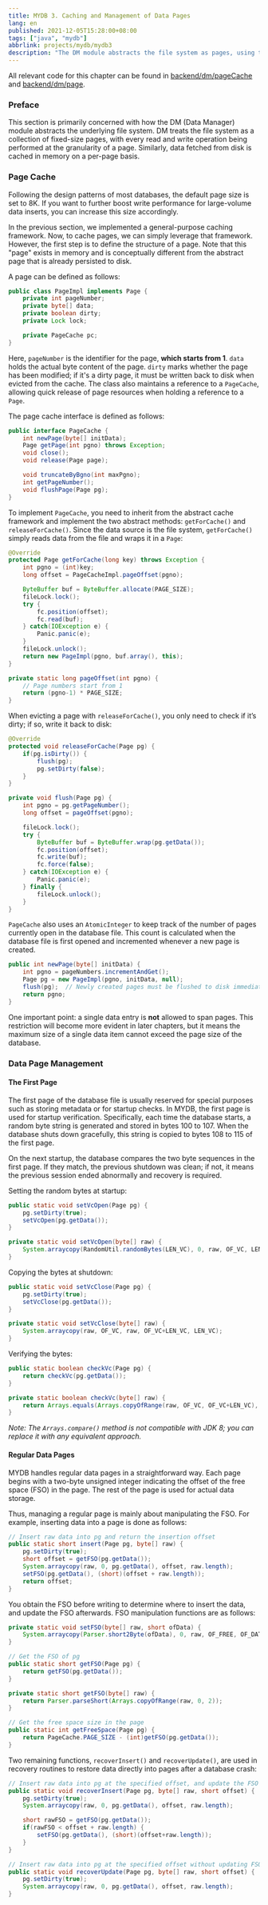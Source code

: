 ```yaml
---
title: MYDB 3. Caching and Management of Data Pages
lang: en
published: 2021-12-05T15:28:00+08:00
tags: ["java", "mydb"]
abbrlink: projects/mydb/mydb3
description: "The DM module abstracts the file system as pages, using them as units for data reads, writes, and caching. By default, each data page is 8K in size, which helps to improve write performance under heavy loads. With a general-purpose caching framework already in place, the next step is to define the specific structure of a page for efficient page cache management."
---
```

All relevant code for this chapter can be found in [backend/dm/pageCache](https://github.com/CN-GuoZiyang/MYDB/tree/master/src/main/java/top/guoziyang/mydb/backend/dm/pageCache) and [backend/dm/page](https://github.com/CN-GuoZiyang/MYDB/tree/master/src/main/java/top/guoziyang/mydb/backend/dm/page).

### Preface

This section is primarily concerned with how the DM (Data Manager) module abstracts the underlying file system. DM treats the file system as a collection of fixed-size pages, with every read and write operation being performed at the granularity of a page. Similarly, data fetched from disk is cached in memory on a per-page basis.

### Page Cache

Following the design patterns of most databases, the default page size is set to 8K. If you want to further boost write performance for large-volume data inserts, you can increase this size accordingly.

In the previous section, we implemented a general-purpose caching framework. Now, to cache pages, we can simply leverage that framework. However, the first step is to define the structure of a page. Note that this "page" exists in memory and is conceptually different from the abstract page that is already persisted to disk.

A page can be defined as follows:

```java
public class PageImpl implements Page {
    private int pageNumber;
    private byte[] data;
    private boolean dirty;
    private Lock lock;

    private PageCache pc;
}
```

Here, `pageNumber` is the identifier for the page, **which starts from 1**. `data` holds the actual byte content of the page. `dirty` marks whether the page has been modified; if it's a dirty page, it must be written back to disk when evicted from the cache. The class also maintains a reference to a `PageCache`, allowing quick release of page resources when holding a reference to a `Page`.

The page cache interface is defined as follows:

```java
public interface PageCache {
    int newPage(byte[] initData);
    Page getPage(int pgno) throws Exception;
    void close();
    void release(Page page);

    void truncateByBgno(int maxPgno);
    int getPageNumber();
    void flushPage(Page pg);
}
```

To implement `PageCache`, you need to inherit from the abstract cache framework and implement the two abstract methods: `getForCache()` and `releaseForCache()`. Since the data source is the file system, `getForCache()` simply reads data from the file and wraps it in a `Page`:

```java
@Override
protected Page getForCache(long key) throws Exception {
    int pgno = (int)key;
    long offset = PageCacheImpl.pageOffset(pgno);

    ByteBuffer buf = ByteBuffer.allocate(PAGE_SIZE);
    fileLock.lock();
    try {
        fc.position(offset);
        fc.read(buf);
    } catch(IOException e) {
        Panic.panic(e);
    }
    fileLock.unlock();
    return new PageImpl(pgno, buf.array(), this);
}

private static long pageOffset(int pgno) {
    // Page numbers start from 1
    return (pgno-1) * PAGE_SIZE;
}
```

When evicting a page with `releaseForCache()`, you only need to check if it’s dirty; if so, write it back to disk:

```java
@Override
protected void releaseForCache(Page pg) {
    if(pg.isDirty()) {
        flush(pg);
        pg.setDirty(false);
    }
}

private void flush(Page pg) {
    int pgno = pg.getPageNumber();
    long offset = pageOffset(pgno);

    fileLock.lock();
    try {
        ByteBuffer buf = ByteBuffer.wrap(pg.getData());
        fc.position(offset);
        fc.write(buf);
        fc.force(false);
    } catch(IOException e) {
        Panic.panic(e);
    } finally {
        fileLock.unlock();
    }
}
```

`PageCache` also uses an `AtomicInteger` to keep track of the number of pages currently open in the database file. This count is calculated when the database file is first opened and incremented whenever a new page is created.

```java
public int newPage(byte[] initData) {
    int pgno = pageNumbers.incrementAndGet();
    Page pg = new PageImpl(pgno, initData, null);
    flush(pg);  // Newly created pages must be flushed to disk immediately
    return pgno;
}
```

One important point: a single data entry is **not** allowed to span pages. This restriction will become more evident in later chapters, but it means the maximum size of a single data item cannot exceed the page size of the database.

### Data Page Management

#### The First Page

The first page of the database file is usually reserved for special purposes such as storing metadata or for startup checks. In MYDB, the first page is used for startup verification. Specifically, each time the database starts, a random byte string is generated and stored in bytes 100 to 107. When the database shuts down gracefully, this string is copied to bytes 108 to 115 of the first page.

On the next startup, the database compares the two byte sequences in the first page. If they match, the previous shutdown was clean; if not, it means the previous session ended abnormally and recovery is required.

Setting the random bytes at startup:

```java
public static void setVcOpen(Page pg) {
    pg.setDirty(true);
    setVcOpen(pg.getData());
}

private static void setVcOpen(byte[] raw) {
    System.arraycopy(RandomUtil.randomBytes(LEN_VC), 0, raw, OF_VC, LEN_VC);
}
```

Copying the bytes at shutdown:

```java
public static void setVcClose(Page pg) {
    pg.setDirty(true);
    setVcClose(pg.getData());
}

private static void setVcClose(byte[] raw) {
    System.arraycopy(raw, OF_VC, raw, OF_VC+LEN_VC, LEN_VC);
}
```

Verifying the bytes:

```java
public static boolean checkVc(Page pg) {
    return checkVc(pg.getData());
}

private static boolean checkVc(byte[] raw) {
    return Arrays.equals(Arrays.copyOfRange(raw, OF_VC, OF_VC+LEN_VC), Arrays.copyOfRange(raw, OF_VC+LEN_VC, OF_VC+2*LEN_VC));
}
```

*Note: The `Arrays.compare()` method is not compatible with JDK 8; you can replace it with any equivalent approach.*

#### Regular Data Pages

MYDB handles regular data pages in a straightforward way. Each page begins with a two-byte unsigned integer indicating the offset of the free space (FSO) in the page. The rest of the page is used for actual data storage.

Thus, managing a regular page is mainly about manipulating the FSO. For example, inserting data into a page is done as follows:

```java
// Insert raw data into pg and return the insertion offset
public static short insert(Page pg, byte[] raw) {
    pg.setDirty(true);
    short offset = getFSO(pg.getData());
    System.arraycopy(raw, 0, pg.getData(), offset, raw.length);
    setFSO(pg.getData(), (short)(offset + raw.length));
    return offset;
}
```

You obtain the FSO before writing to determine where to insert the data, and update the FSO afterwards. FSO manipulation functions are as follows:

```java
private static void setFSO(byte[] raw, short ofData) {
    System.arraycopy(Parser.short2Byte(ofData), 0, raw, OF_FREE, OF_DATA);
}

// Get the FSO of pg
public static short getFSO(Page pg) {
    return getFSO(pg.getData());
}

private static short getFSO(byte[] raw) {
    return Parser.parseShort(Arrays.copyOfRange(raw, 0, 2));
}

// Get the free space size in the page
public static int getFreeSpace(Page pg) {
    return PageCache.PAGE_SIZE - (int)getFSO(pg.getData());
}
```

Two remaining functions, `recoverInsert()` and `recoverUpdate()`, are used in recovery routines to restore data directly into pages after a database crash:

```java
// Insert raw data into pg at the specified offset, and update the FSO if necessary
public static void recoverInsert(Page pg, byte[] raw, short offset) {
    pg.setDirty(true);
    System.arraycopy(raw, 0, pg.getData(), offset, raw.length);

    short rawFSO = getFSO(pg.getData());
    if(rawFSO < offset + raw.length) {
        setFSO(pg.getData(), (short)(offset+raw.length));
    }
}

// Insert raw data into pg at the specified offset without updating FSO
public static void recoverUpdate(Page pg, byte[] raw, short offset) {
    pg.setDirty(true);
    System.arraycopy(raw, 0, pg.getData(), offset, raw.length);
}
```